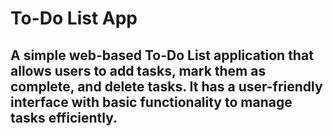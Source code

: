 # To-Do List App
## A simple web-based To-Do List application that allows users to add tasks, mark them as complete, and delete tasks. It has a user-friendly interface with basic functionality to manage tasks efficiently.
